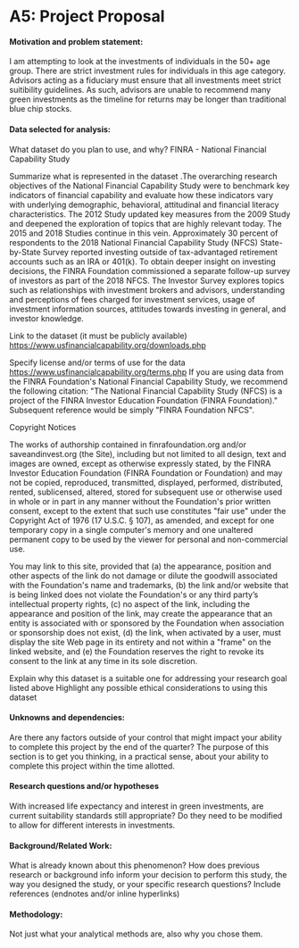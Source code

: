 # A5: Project Proposal


#### Motivation and problem statement: 
I am attempting to look at the investments of individuals in the 50+ age group.  There are strict investment rules for individuals in this age category.   Advisors acting as a fiduciary must ensure that all investments meet strict suitibility guidelines.   As such, advisors are unable to recommend many green investments as the timeline for returns may be longer than traditional blue chip stocks.

#### Data selected for analysis: 
What dataset do you plan to use, and why? 
FINRA - National Financial Capability Study


Summarize what is represented in the dataset
.The overarching research objectives of the National Financial Capability Study were to benchmark key indicators of financial capability and evaluate how these indicators vary with underlying demographic, behavioral, attitudinal and financial literacy characteristics. The 2012 Study updated key measures from the 2009 Study and deepened the exploration of topics that are highly relevant today. The 2015 and 2018 Studies continue in this vein.
Approximately 30 percent of respondents to the 2018 National Financial Capability Study (NFCS) State-by-State Survey reported investing outside of tax-advantaged retirement accounts such as an IRA or 401(k). To obtain deeper insight on investing decisions, the FINRA Foundation commissioned a separate follow-up survey of investors as part of the 2018 NFCS. The Investor Survey explores topics such as relationships with investment brokers and advisors, understanding and perceptions of fees charged for investment services, usage of investment information sources, attitudes towards investing in general, and investor knowledge.

Link to the dataset (it must be publicly available)
https://www.usfinancialcapability.org/downloads.php


Specify license and/or terms of use for the data
https://www.usfinancialcapability.org/terms.php
If you are using data from the FINRA Foundation's National Financial Capability Study, we recommend the following citation:
"The National Financial Capability Study (NFCS) is a project of the FINRA Investor Education Foundation (FINRA Foundation)."
Subsequent reference would be simply "FINRA Foundation NFCS". 

Copyright Notices

The works of authorship contained in finrafoundation.org and/or saveandinvest.org (the Site), including but not limited to all design, text and images are owned, except as otherwise expressly stated, by the FINRA Investor Education Foundation (FINRA Foundation or Foundation) and may not be copied, reproduced, transmitted, displayed, performed, distributed, rented, sublicensed, altered, stored for subsequent use or otherwise used in whole or in part in any manner without the Foundation's prior written consent, except to the extent that such use constitutes "fair use" under the Copyright Act of 1976 (17 U.S.C. § 107), as amended, and except for one temporary copy in a single computer's memory and one unaltered permanent copy to be used by the viewer for personal and non-commercial use.

You may link to this site, provided that (a) the appearance, position and other aspects of the link do not damage or dilute the goodwill associated with the Foundation's name and trademarks, (b) the link and/or website that is being linked does not violate the Foundation's or any third party’s intellectual property rights, (c) no aspect of the link, including the appearance and position of the link, may create the appearance that an entity is associated with or sponsored by the Foundation when association or sponsorship does not exist, (d) the link, when activated by a user, must display the site Web page in its entirety and not within a "frame" on the linked website, and (e) the Foundation reserves the right to revoke its consent to the link at any time in its sole discretion.

Explain why this dataset is a suitable one for addressing your research goal listed above
Highlight any possible ethical considerations to using this dataset
        
#### Unknowns and dependencies: 
Are there any factors outside of your control that might impact your ability to complete this project by the end of the quarter? 
The purpose of this section is to get you thinking, in a practical sense, about your ability to complete this project within the time allotted.
  
#### Research questions and/or hypotheses
With increased life expectancy and interest in green investments, are current suitability standards still appropriate?   Do they need to be modified to allow for different interests in investments.

#### Background/Related Work: 
What is already known about this phenomenon? 
How does previous research or background info inform your decision to perform this study, the way you designed the study, or your specific research questions?
Include references (endnotes and/or inline hyperlinks)

#### Methodology: 
Not just what your analytical methods are, also why you chose them.
